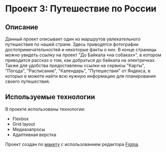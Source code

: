 # Проект 3: Путешествие по России

## Описание

Данный проект описывает один из маршрутов увлекательного путешествия по нашей стране. Здесь приводятся фотографии достопримечательностей и некоторые факты о них. В конце страницы можно увидеть ссылку на проект "До Байкала «на собаках»", в котором приводится рассказ о том, как добраться до байкала на электричках. Также для удобства предоставлены ссылки на сервисы "Карты", "Погода", "Расписание", "Календарь", "Путешествия" от Яндекса, в которых в можете найти всю нужную информацию для планирования своего путешествия.

## Используемые технологии

В проекте использованы технологии:
* Flexbox
* Grid layout
* Медиазапросы
* Адаптивная верстка

Проект создан по [макету](https://www.figma.com/file/OyRWEjU6wBwRe1hapzQoLx/Sprint-3%3A-Russia-%2F-desktop-%2B-mobile) с использованием редактора
[Figma](https://www.figma.com).
